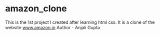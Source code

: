 # amazon_clone

This is the 1st project I created after learning html css. It is a clone of the website www.amazon.in 
Author - Anjali Gupta
